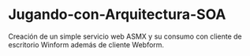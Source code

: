 # Jugando-con-Arquitectura-SOA
Creación de un simple servicio web ASMX y su consumo con cliente de escritorio Winform además de cliente Webform.
